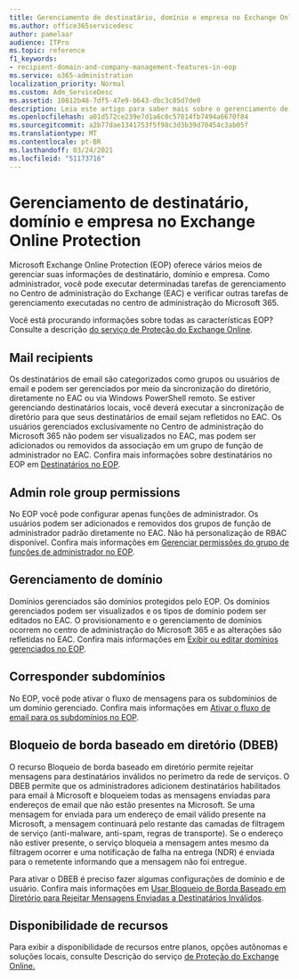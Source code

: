 ```yaml
---
title: Gerenciamento de destinatário, domínio e empresa no Exchange Online Protection
ms.author: office365servicedesc
author: pamelaar
audience: ITPro
ms.topic: reference
f1_keywords:
- recipient-domain-and-company-management-features-in-eop
ms.service: o365-administration
localization_priority: Normal
ms.custom: Adm_ServiceDesc
ms.assetid: 10812b48-7df5-47e9-b643-dbc3c85d7de0
description: Leia este artigo para saber mais sobre o gerenciamento de destinatário, domínio e empresa no Microsoft Exchange Online Protection (EOP).
ms.openlocfilehash: a01d572ce239e7d1a6c0c57814fb7494a6670f84
ms.sourcegitcommit: a2b77dae1341753f5f98c3d3b39d70454c3ab05f
ms.translationtype: MT
ms.contentlocale: pt-BR
ms.lasthandoff: 03/24/2021
ms.locfileid: "51173716"
---
```

# <a name="recipient-domain-and-company-management-in-exchange-online-protection"></a>Gerenciamento de destinatário, domínio e empresa no Exchange Online Protection

Microsoft Exchange Online Protection (EOP) oferece vários meios de gerenciar suas informações de destinatário, domínio e empresa. Como administrador, você pode executar determinadas tarefas de gerenciamento no Centro de administração do Exchange (EAC) e verificar outras tarefas de gerenciamento executadas no centro de administração do Microsoft 365.
  
Você está procurando informações sobre todas as características EOP? Consulte a descrição [do serviço de Proteção do Exchange Online](exchange-online-protection-service-description.md).
  
## <a name="mail-recipients"></a>Mail recipients

Os destinatários de email são categorizados como grupos ou usuários de email e podem ser gerenciados por meio da sincronização do diretório, diretamente no EAC ou via Windows PowerShell remoto. Se estiver gerenciando destinatários locais, você deverá executar a sincronização de diretório para que seus destinatários de email sejam refletidos no EAC. Os usuários gerenciados exclusivamente no Centro de administração do Microsoft 365 não podem ser visualizados no EAC, mas podem ser adicionados ou removidos da associação em um grupo de função de administrador no EAC. Confira mais informações sobre destinatários no EOP em [Destinatários no EOP](/microsoft-365/security/office-365-security/manage-recipients-in-eop).
  
## <a name="admin-role-group-permissions"></a>Admin role group permissions

No EOP você pode configurar apenas funções de administrador. Os usuários podem ser adicionados e removidos dos grupos de função de administrador padrão diretamente no EAC. Não há personalização de RBAC disponível. Confira mais informações em [Gerenciar permissões do grupo de funções de administrador no EOP](/microsoft-365/security/office-365-security/manage-admin-role-group-permissions-in-eop).
  
## <a name="domain-management"></a>Gerenciamento de domínio

Domínios gerenciados são domínios protegidos pelo EOP. Os domínios gerenciados podem ser visualizados e os tipos de domínio podem ser editados no EAC. O provisionamento e o gerenciamento de domínios ocorrem no centro de administração do Microsoft 365 e as alterações são refletidas no EAC. Confira mais informações em [Exibir ou editar domínios gerenciados no EOP](/microsoft-365/security/office-365-security/exchange-online-protection-overview).
  
## <a name="match-subdomains"></a>Corresponder subdomínios

No EOP, você pode ativar o fluxo de mensagens para os subdomínios de um domínio gerenciado. Confira mais informações em [Ativar o fluxo de email para os subdomínios no EOP](/microsoft-365/security/office-365-security/mail-flow-in-eop). 
  
## <a name="directory-based-edge-blocking-dbeb"></a>Bloqueio de borda baseado em diretório (DBEB)

O recurso Bloqueio de borda baseado em diretório permite rejeitar mensagens para destinatários inválidos no perímetro da rede de serviços. O DBEB permite que os administradores adicionem destinatários habilitados para email à Microsoft e bloqueiem todas as mensagens enviadas para endereços de email que não estão presentes na Microsoft. Se uma mensagem for enviada para um endereço de email válido presente na Microsoft, a mensagem continuará pelo restante das camadas de filtragem de serviço (anti-malware, anti-spam, regras de transporte). Se o endereço não estiver presente, o serviço bloqueia a mensagem antes mesmo da filtragem ocorrer e uma notificação de falha na entrega (NDR) é enviada para o remetente informando que a mensagem não foi entregue. 
  
Para ativar o DBEB é preciso fazer algumas configurações de domínio e de usuário. Confira mais informações em [Usar Bloqueio de Borda Baseado em Diretório para Rejeitar Mensagens Enviadas a Destinatários Inválidos](/exchange/mail-flow-best-practices/use-directory-based-edge-blocking).
  
## <a name="feature-availability"></a>Disponibilidade de recursos

Para exibir a disponibilidade de recursos entre planos, opções autônomas e soluções locais, consulte Descrição do serviço [de Proteção do Exchange Online.](exchange-online-protection-service-description.md)